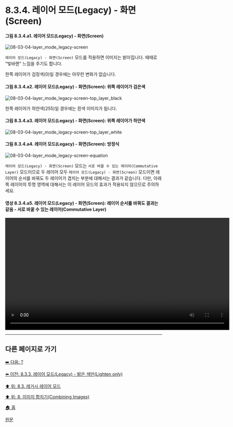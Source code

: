 # 8.3.4. 레이어 모드(Legacy) - 화면(Screen)
#### 그림 8.3.4.a1. 레이어 모드(Legacy) - 화면(Screen)
![08-03-04-layer_mode_legacy-screen](https://github.com/wonder13662/gimp/assets/15767104/f14d8b75-f9a3-4d30-89bf-ffd6645f46fc)

`레이어 모드(Legacy) - 화면(Screen)` 모드를 적용하면 이미지는 밝아집니다. 때때로 "빛바랜" 느낌을 주기도 합니다.

한쪽 레이어가 검정색(0)일 경우에는 아무런 변화가 없습니다.
#### 그림 8.3.4.a2. 레이어 모드(Legacy) - 화면(Screen): 위쪽 레이어가 검은색
![08-03-04-layer_mode_legacy-screen-top_layer_black](https://github.com/wonder13662/gimp/assets/15767104/fe4d32d8-2cc1-40ee-9b84-0c2cc31e45c3)

한쪽 레이어가 하얀색(255)일 경우에는 흰색 이미지가 됩니다.
#### 그림 8.3.4.a3. 레이어 모드(Legacy) - 화면(Screen): 위쪽 레이어가 하얀색
![08-03-04-layer_mode_legacy-screen-top_layer_white](https://github.com/wonder13662/gimp/assets/15767104/c1889e51-3e8d-4134-8892-40671ba9c6e0)

#### 그림 8.3.4.a4. 레이어 모드(Legacy) - 화면(Screen): 방정식
![08-03-04-layer_mode_legacy-screen-equation](https://github.com/wonder13662/gimp/assets/15767104/5b476948-7ddb-4b3b-a2ed-6ee5349f9783)

`레이어 모드(Legacy) - 화면(Screen)` 모드는 `서로 바꿀 수 있는 레이어(Commutative Layer)` 모드이므로 두 레이어 모두 `레이어 모드(Legacy) - 화면(Screen)` 모드이면 레이어의 순서를 바꿔도 두 레이어가 겹치는 부분에 대해서는 결과가 같습니다. 다만, 아래쪽 레이어의 투명 영역에 대해서는 이 레이어 모드의 효과가 적용되지 않으므로 주의하세요.

#### 영상 8.3.4.a5. 레이어 모드(Legacy) - 화면(Screen): 레이어 순서를 바꿔도 결과는 같음 - 서로 바꿀 수 있는 레이어(Commutative Layer)
<video controls="controls" width="720" src="https://github.com/wonder13662/gimp/assets/15767104/761fb942-53b2-44fb-95c2-240b088b5ed2"></video>

***

## 다른 페이지로 가기
[➡️ 다음: ?]()

[⬅️ 이전: 8.3.3. 레이어 모드(Legacy) - 밝은 색만(Lighten only)](./08-03-legacy-layer-modesx-03-lighten_layer_mode-ligthen_only.md)

[⬆️ 위: 8.3. 레거시 레이어 모드](./08-03-legacy-layer-modes.md)

[⬆️ 위: 8. 이미지 합치기(Combining Images)](./08-00-combining-images.md)

[🏠 홈](./00-home.md)

[원문](https://docs.gimp.org/2.10/ko/gimp-concepts-layer-modes-legacy.html)